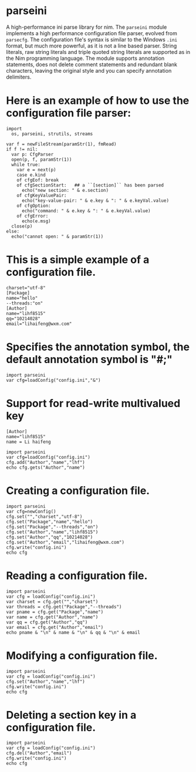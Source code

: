 # parseini
A high-performance ini parse library for nim.
The ``parseini`` module implements a high performance configuration file
parser, evolved from ``parsecfg``.
The configuration file's syntax is similar to the Windows ``.ini``
format, but much more powerful, as it is not a line based parser. String
literals, raw string literals and triple quoted string literals are 
supported as in the Nim programming language.
The module supports annotation statements, does not delete comment
statements and redundant blank characters, leaving the original style
and you can specify annotation delimiters.

Here is an example of how to use the configuration file parser:
=============================================================

    import
      os, parseini, strutils, streams

    var f = newFileStream(paramStr(1), fmRead)
    if f != nil:
      var p: CfgParser
      open(p, f, paramStr(1))
      while true:
        var e = next(p)
        case e.kind
        of cfgEof: break
        of cfgSectionStart:   ## a ``[section]`` has been parsed
          echo("new section: " & e.section)
        of cfgKeyValuePair:
          echo("key-value-pair: " & e.key & ": " & e.keyVal.value)
        of cfgOption:
          echo("command: " & e.key & ": " & e.keyVal.value)
        of cfgError:
          echo(e.msg)
      close(p)
    else:
      echo("cannot open: " & paramStr(1))

This is a simple example of a configuration file.
===============================================

    charset="utf-8"
    [Package]
    name="hello"
    --threads:"on"
    [Author]
    name="lihf8515"
    qq="10214028"
    email="lihaifeng@wxm.com"
    
Specifies the annotation symbol, the default annotation symbol is "#;"
=====================================================================

    import parseini
    var cfg=loadConfig("config.ini","&")
    
Support for read-write multivalued key
======================================
    [Author]
    name="lihf8515"
    name = Li haifeng

    import parseini
    var cfg=loadConfig("config.ini")
    cfg.add("Author","name","lhf")
    echo cfg.gets("Author","name")
    
Creating a configuration file.
============================

    import parseini
    var cfg=newConfig()
    cfg.set("","charset","utf-8")
    cfg.set("Package","name","hello")
    cfg.set("Package","--threads","on")
    cfg.set("Author","name","lihf8515")
    cfg.set("Author","qq","10214028")
    cfg.set("Author","email","lihaifeng@wxm.com")
    cfg.write("config.ini")
    echo cfg

Reading a configuration file.
===========================

    import parseini
    var cfg = loadConfig("config.ini")
    var charset = cfg.get("","charset")
    var threads = cfg.get("Package","--threads")
    var pname = cfg.get("Package","name")
    var name = cfg.get("Author","name")
    var qq = cfg.get("Author","qq")
    var email = cfg.get("Author","email")
    echo pname & "\n" & name & "\n" & qq & "\n" & email

Modifying a configuration file.
=============================

    import parseini
    var cfg = loadConfig("config.ini")
    cfg.set("Author","name","lhf")
    cfg.write("config.ini")
    echo cfg

Deleting a section key in a configuration file.
=============================================

    import parseini
    var cfg = loadConfig("config.ini")
    cfg.del("Author","email")
    cfg.write("config.ini")
    echo cfg
